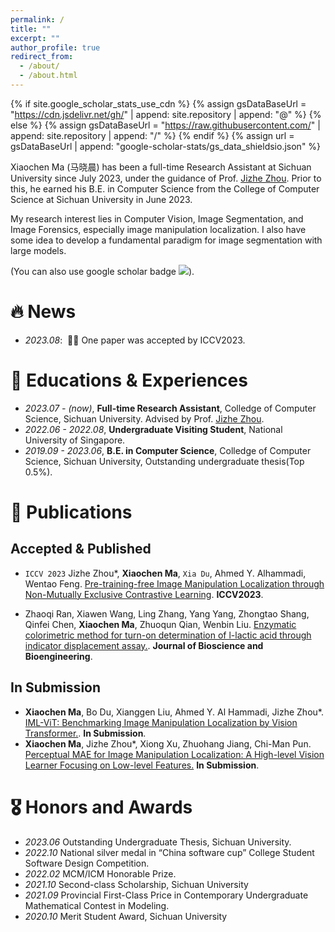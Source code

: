 ```yaml
---
permalink: /
title: ""
excerpt: ""
author_profile: true
redirect_from: 
  - /about/
  - /about.html
---
```


{% if site.google_scholar_stats_use_cdn %}
{% assign gsDataBaseUrl = "https://cdn.jsdelivr.net/gh/" | append: site.repository | append: "@" %}
{% else %}
{% assign gsDataBaseUrl = "https://raw.githubusercontent.com/" | append: site.repository | append: "/" %}
{% endif %}
{% assign url = gsDataBaseUrl | append: "google-scholar-stats/gs_data_shieldsio.json" %}



<span class='anchor' id='about-me'></span>

Xiaochen Ma (马晓晨) has been a full-time Research Assistant at Sichuan University since July 2023, under the guidance of Prof. [Jizhe Zhou](https://cs.scu.edu.cn/info/1283/17001.htm). Prior to this, he earned his B.E. in Computer Science from the College of Computer Science at Sichuan University in June 2023.

My research interest lies in Computer Vision, Image Segmentation, and Image Forensics, especially image manipulation localization. I also have some idea to develop a fundamental paradigm for image segmentation with large models.

<!-- I have published more than 100 papers at the top international AI conferences with total <a href='https://scholar.google.com/citations?user=hGEIyCEAAAAJ'>google scholar citations <strong><span id='total_cit'>260000+</span></strong></a>  -->
(You can also use google scholar badge <a href='https://scholar.google.com/citations?user=hGEIyCEAAAAJ'><img src="https://img.shields.io/endpoint?url={{ url | url_encode }}&logo=Google%20Scholar&labelColor=f6f6f6&color=9cf&style=flat&label=citations"></a>). 


# 🔥 News
- *2023.08*: &nbsp;🎉🎉 One paper was accepted by ICCV2023.
<!-- - *2022.02*: &nbsp;🎉🎉 -->

# 📖 Educations & Experiences
- *2023.07 - (now)*, **Full-time Research Assistant**, Colledge of Computer Science, Sichuan University. Advised by Prof. [Jizhe Zhou](https://cs.scu.edu.cn/info/1283/17001.htm).
- *2022.06 - 2022.08*, **Undergraduate Visiting Student**, National University of Singapore.
- *2019.09 - 2023.06*, **B.E. in Computer Science**, Colledge of Computer Science, Sichuan University, Outstanding undergraduate thesis(Top 0.5%).

# 📝 Publications 
## Accepted & Published

- ``ICCV 2023`` Jizhe Zhou*, **Xiaochen Ma**, `Xia Du`, Ahmed Y. Alhammadi, Wentao Feng. [Pre-training-free Image Manipulation Localization through Non-Mutually Exclusive Contrastive Learning](https://openaccess.thecvf.com/content/ICCV2023/html/Zhou_Pre-Training-Free_Image_Manipulation_Localization_through_Non-Mutually_Exclusive_Contrastive_Learning_ICCV_2023_paper.html). **ICCV2023**.

- Zhaoqi Ran, Xiawen Wang, Ling Zhang, Yang Yang, Zhongtao Shang, Qinfei Chen, **Xiaochen Ma**, Zhuoqun Qian, Wenbin Liu. [Enzymatic colorimetric method for turn-on determination of l-lactic acid through indicator displacement assay.](https://www.sciencedirect.com/science/article/pii/S1389172323001810). **Journal of Bioscience and Bioengineering**.

## In Submission
- **Xiaochen Ma**, Bo Du, Xianggen Liu, Ahmed Y. Al Hammadi, Jizhe Zhou*. [IML-ViT: Benchmarking Image Manipulation Localization by Vision Transformer.](https://arxiv.org/abs/2307.14863). **In Submission**.
- **Xiaochen Ma**, Jizhe Zhou*, Xiong Xu, Zhuohang Jiang, Chi-Man Pun. [Perceptual MAE for Image Manipulation Localization: A High-level Vision Learner Focusing on Low-level Features.](https://xiaochen.world/) **In Submission**.

<!-- <div class='paper-box'><div class='paper-box-image'><div><div class="badge">CVPR 2016</div><img src='images/500x300.png' alt="sym" width="100%"></div></div>
<div class='paper-box-text' markdown="1"> -->



<!-- [Deep Residual Learning for Image Recognition](https://openaccess.thecvf.com/content_cvpr_2016/papers/He_Deep_Residual_Learning_CVPR_2016_paper.pdf)

**Kaiming He**, Xiangyu Zhang, Shaoqing Ren, Jian Sun

[**Project**](https://scholar.google.com/citations?view_op=view_citation&hl=zh-CN&user=DhtAFkwAAAAJ&citation_for_view=DhtAFkwAAAAJ:ALROH1vI_8AC) <strong><span class='show_paper_citations' data='DhtAFkwAAAAJ:ALROH1vI_8AC'></span></strong>
- Lorem ipsum dolor sit amet, consectetur adipiscing elit. Vivamus ornare aliquet ipsum, ac tempus justo dapibus sit amet. 
</div>
</div>

- [Lorem ipsum dolor sit amet, consectetur adipiscing elit. Vivamus ornare aliquet ipsum, ac tempus justo dapibus sit amet](https://github.com), A, B, C, **CVPR 2020** -->

# 🎖 Honors and Awards
- *2023.06* Outstanding Undergraduate Thesis, Sichuan University.
- *2022.10* National silver medal in “China software cup” College Student Software Design Competition.
- *2022.02* MCM/ICM Honorable Prize.
- *2021.10* Second-class Scholarship, Sichuan University
- *2021.09* Provincial First-Class Price in Contemporary Undergraduate Mathematical Contest in Modeling.
- *2020.10* Merit Student Award, Sichuan University


<!-- # 💬 Invited Talks
- *2021.06*, Lorem ipsum dolor sit amet, consectetur adipiscing elit. Vivamus ornare aliquet ipsum, ac tempus justo dapibus sit amet. 
- *2021.03*, Lorem ipsum dolor sit amet, consectetur adipiscing elit. Vivamus ornare aliquet ipsum, ac tempus justo dapibus sit amet.  \| [\[video\]](https://github.com/) -->

<!-- # 💻 Internships
- *2019.05 - 2020.02*, [Lorem](https://github.com/), China. -->
